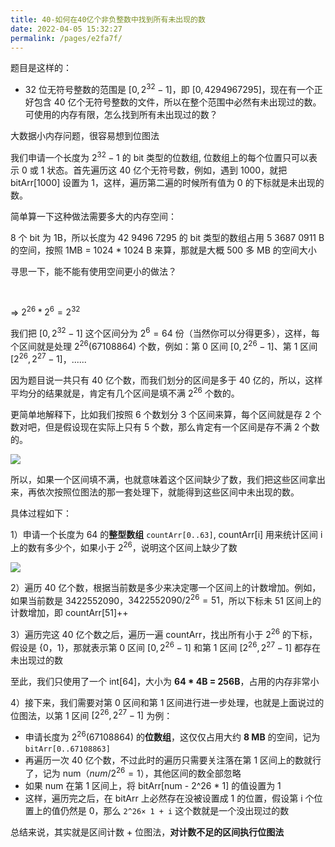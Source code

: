 ```yaml
---
title: 40-如何在40亿个非负整数中找到所有未出现的数
date: 2022-04-05 15:32:27
permalink: /pages/e2fa7f/
---
```

题目是这样的：

- 32 位无符号整数的范围是 $[0, 2^{32} - 1]$，即 $[0, 4 294 967 295]$，现在有一个正好包含 40 亿个无符号整数的文件，所以在整个范围中必然有未出现过的数。可使用的内存有限，怎么找到所有未出现过的数？

大数据小内存问题，很容易想到位图法

我们申请一个长度为 $2^{32} - 1$ 的 bit 类型的位数组, 位数组上的每个位置只可以表示 0 或 1 状态。首先遍历这 40 亿个无符号数，例如，遇到 1000，就把 bitArr[1000] 设置为 1，这样，遍历第二遍的时候所有值为 0 的下标就是未出现的数。

简单算一下这种做法需要多大的内存空间：

8 个 bit 为 1B，所以长度为 42 9496 7295 的 bit 类型的数组占用 5 3687 0911 B 的空间，按照 1MB = 1024 * 1024 B 来算，那就是大概 500 多 MB 的空间大小

寻思一下，能不能有使用空间更小的做法？

<br>

=> $2^{26} * 2^6 = 2^{32}$

我们把 $[0, 2^{32} - 1]$ 这个区间分为 $2^{6} = 64$ 份（当然你可以分得更多），这样，每个区间就是处理 $2^{26} (6710 8864)$ 个数，例如：第 0 区间 $[0, 2^{26} - 1]$、第 1 区间 $[2^{26}, 2^{27} - 1]$，......

因为题目说一共只有 40 亿个数，而我们划分的区间是多于 40 亿的，所以，这样平均分的结果就是，肯定有几个区间是填不满 $2^{26}$ 个数的。

更简单地解释下，比如我们按照 6 个数划分 3 个区间来算，每个区间就是存 2 个数对吧，但是假设现在实际上只有 5 个数，那么肯定有一个区间是存不满 2 个数的。

![](https://cs-wiki.oss-cn-shanghai.aliyuncs.com/img/20220405161835.png)

所以，如果一个区间填不满，也就意味着这个区间缺少了数，我们把这些区间拿出来，再依次按照位图法的那一套处理下，就能得到这些区间中未出现的数。

具体过程如下：

1）申请一个长度为 64 的**整型数组** `countArr[0..63]`, countArr[i] 用来统计区间 i 上的数有多少个，如果小于 $2^{26}$，说明这个区间上缺少了数

![](https://cs-wiki.oss-cn-shanghai.aliyuncs.com/img/20220405160730.png)

2）遍历 40 亿个数，根据当前数是多少来决定哪一个区间上的计数增加。例如，如果当前数是 3422552090，$3422552090 / 2^{26} = 51$，所以下标未 51 区间上的计数增加，即 countArr[51]++

3）遍历完这 40 亿个数之后，遍历一遍 countArr，找出所有小于 $2^{26}$ 的下标，假设是 {0，1}，那就表示第 0 区间 $[0, 2^{26} - 1]$ 和第 1 区间 $[2^{26}, 2^{27} - 1]$ 都存在未出现过的数

至此，我们只使用了一个 int[64]，大小为 **64 * 4B = 256B**，占用的内存非常小

4）接下来，我们需要对第 0 区间和第 1 区间进行进一步处理，也就是上面说过的位图法，以第 1 区间 $[2^{26}, 2^{27} - 1]$ 为例：

- 申请长度为 $2^{26} (6710 8864)$ 的**位数组**，这仅仅占用大约 **8 MB** 的空间，记为 `bitArr[0..67108863]`
- 再遍历一次 40 亿个数，不过此时的遍历只需要关注落在第 1 区间上的数就行了，记为 num（$num / 2^{26} = 1$），其他区间的数全部忽略
- 如果 num 在第 1 区间上，将 bitArr[num - 2^26 * 1] 的值设置为 1
- 这样，遍历完之后，在 bitArr 上必然存在没被设置成 1 的位置，假设第 i 个位置上的值仍然是 0，那么 `2^26× 1 + i` 这个数就是一个没出现过的数

总结来说，其实就是区间计数 + 位图法，**对计数不足的区间执行位图法**